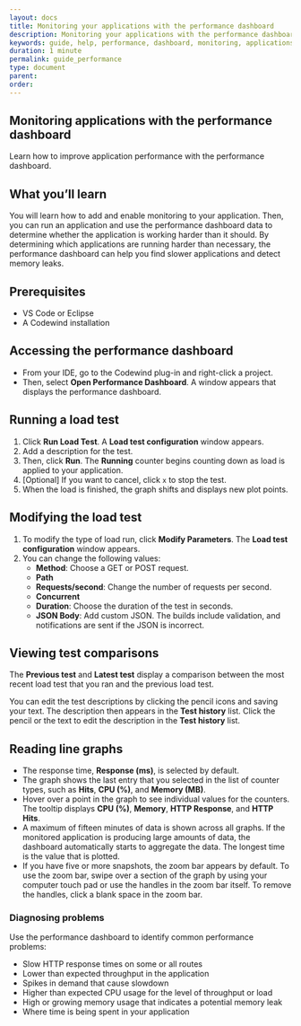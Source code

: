 ```yaml
---
layout: docs
title: Monitoring your applications with the performance dashboard
description: Monitoring your applications with the performance dashboard
keywords: guide, help, performance, dashboard, monitoring, applications, VS Code, Codewind, Eclipse, graph, graphs, load, test, load test, test comparison
duration: 1 minute
permalink: guide_performance
type: document
parent:
order:
---
```


## Monitoring applications with the performance dashboard
Learn how to improve application performance with the performance dashboard.

## What you’ll learn
You will learn how to add and enable monitoring to your application. Then, you can run an application and use the performance dashboard data to determine whether the application is working harder than it should. By determining which applications are running harder than necessary, the performance dashboard can help you find slower applications and detect memory leaks.

## Prerequisites
- VS Code or Eclipse
- A Codewind installation

## Accessing the performance dashboard
- From your IDE, go to the Codewind plug-in and right-click a project.
- Then, select **Open Performance Dashboard**. A window appears that displays the performance dashboard.<br>

## Running a load test
1. Click **Run Load Test**. A **Load test configuration** window appears.
2. Add a description for the test.
3. Then, click **Run**. The **Running** counter begins counting down as load is applied to your application.
4. [Optional] If you want to cancel, click `x` to stop the test.
5. When the load is finished, the graph shifts and displays new plot points.

## Modifying the load test
1. To modify the type of load run, click **Modify Parameters**. The **Load test configuration** window appears.
2. You can change the following values:
    - **Method**: Choose a GET or POST request.
    - **Path**
    - **Requests/second**: Change the number of requests per second.
    - **Concurrent**
    - **Duration**: Choose the duration of the test in seconds.
    - **JSON Body**: Add custom JSON. The builds include validation, and notifications are sent if the JSON is incorrect.

## Viewing test comparisons
The **Previous test** and **Latest test** display a comparison between the most recent load test that you ran and the previous load test.

You can edit the test descriptions by clicking the pencil icons and saving your text. The description then appears in the **Test history** list. Click the pencil or the text to edit the description in the **Test history** list.

## Reading line graphs
- The response time, **Response (ms)**, is selected by default.
- The graph shows the last entry that you selected in the list of counter types, such as **Hits**, **CPU (%)**, and **Memory (MB)**.
- Hover over a point in the graph to see individual values for the counters. The tooltip displays **CPU (%)**, **Memory**, **HTTP Response**, and **HTTP Hits**.
- A maximum of fifteen minutes of data is shown across all graphs. If the monitored application is producing large amounts of data, the dashboard automatically starts to aggregate the data. The longest time is the value that is plotted.
- If you have five or more snapshots, the zoom bar appears by default. To use the zoom bar, swipe over a section of the graph by using your computer touch pad or use the handles in the zoom bar itself. To remove the handles, click a blank space in the zoom bar.<br>

### Diagnosing problems
Use the performance dashboard to identify common performance problems:
- Slow HTTP response times on some or all routes
- Lower than expected throughput in the application
- Spikes in demand that cause slowdown
- Higher than expected CPU usage for the level of throughput or load
- High or growing memory usage that indicates a potential memory leak
- Where time is being spent in your application

